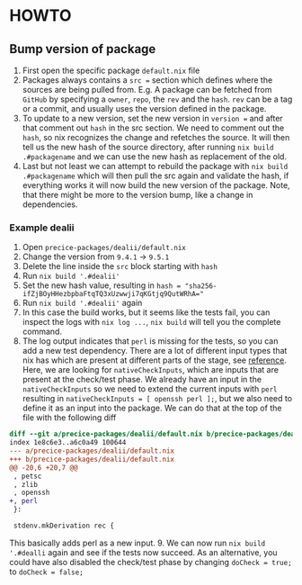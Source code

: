 # HOWTO

## Bump version of package

1. First open the specific package `default.nix` file
2. Packages always contains a `src =` section which defines where the sources are being pulled from.
E.g. A package can be fetched from `GitHub` by specifying a `owner`, `repo`, the `rev` and the `hash`.
`rev` can be a tag or a commit, and usually uses the version defined in the package.
3. To update to a new version, set the new version in `version =` and after that comment out `hash` in the src section.
We need to comment out the `hash`, so nix recognizes the change and refetches the source.
It will then tell us the new hash of the source directory, after running `nix build .#packagename` and we can use the new hash as replacement of the old.
4. Last but not least we can attempt to rebuild the package with `nix build .#packagename` which will then pull the src again and validate the hash, if everything works it will now build the new version of the package.
Note, that there might be more to the version bump, like a change in dependencies.

### Example dealii

1. Open `precice-packages/dealii/default.nix`
2. Change the version from `9.4.1` -> `9.5.1`
3. Delete the line inside the `src` block starting with `hash`
4. Run `nix build '.#dealii'`
5. Set the new hash value, resulting in `hash = "sha256-ifZjBOyHHezbpbaFtqTQ3xUzwwji7qKGtjq9QutWRhA="`
6. Run `nix build '.#dealii'` again
7. In this case the build works, but it seems like the tests fail, you can inspect the logs with `nix log ...`, `nix build` will tell you the complete command.
8. The log output indicates that `perl` is missing for the tests, so you can add a new test dependency.
There are a lot of different input types that nix has which are present at different parts of the stage, see [reference](https://nixos.org/manual/nixpkgs/stable/#ssec-stdenv-dependencies-reference).
Here, we are looking for `nativeCheckInputs`, which are inputs that are present at the check/test phase.
We already have an input in the `nativeCheckInputs` so we need to extend the current inputs with `perl` resulting in `nativeCheckInputs = [ openssh perl ];`, but we also need to define it as an input into the package.
We can do that at the top of the file with the following diff
```diff
diff --git a/precice-packages/dealii/default.nix b/precice-packages/dealii/default.nix
index 1e8c6e3..a6c0a49 100644
--- a/precice-packages/dealii/default.nix
+++ b/precice-packages/dealii/default.nix
@@ -20,6 +20,7 @@
 , petsc
 , zlib
 , openssh
+, perl
 }:

 stdenv.mkDerivation rec {
```
This basically adds perl as a new input.
9. We can now run `nix build '.#dealli` again and see if the tests now succeed.
As an alternative, you could have also disabled the check/test phase by changing `doCheck = true;` to `doCheck = false;`
